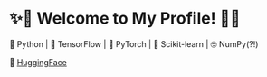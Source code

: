 # ✨🌟 Welcome to My Profile! 🌟✨



🌼 Python | 🌻 TensorFlow | 🌺 PyTorch | 🌹 Scikit-learn | 🤓 NumPy(?!)


🤗 [HuggingFace](https://huggingface.co/minchyeom)


